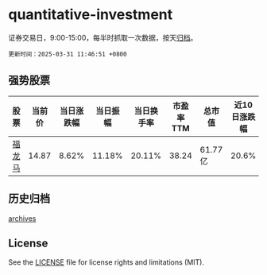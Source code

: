 # quantitative-investment

证券交易日，9:00-15:00，每半时抓取一次数据，按天[归档](archives)。

`更新时间：2025-03-31 11:46:51 +0800`

## 强势股票

|股票|当前价|当日涨跌幅|当日振幅|当日换手率|市盈率TTM|总市值|近10日涨跌幅|
|----|----|----|----|----|----|----|----|
|[福龙马](https://xueqiu.com/S/SH603686)|14.87|8.62%|11.18%|20.11%|38.24|61.77亿|20.6%|

## 历史归档

[archives](archives)

## License

See the [LICENSE](LICENSE) file for license rights and limitations (MIT).